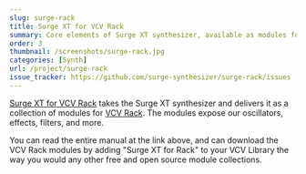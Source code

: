 ```yaml
---
slug: surge-rack
title: Surge XT for VCV Rack
summary: Core elements of Surge XT synthesizer, available as modules for VCV Rack.
order: 3
thumbnail: /screenshots/surge-rack.jpg
categories: [Synth]
url: /project/surge-rack
issue_tracker: https://github.com/surge-synthesizer/surge-rack/issues
---
```


[Surge XT for VCV Rack](https://surge-synthesizer.github.io/rack_xt_manual) takes the Surge XT synthesizer and delivers it as a collection
of modules for [VCV Rack](https://vcvrack.com). The modules expose our oscillators, effects, filters, and more.

You can read the entire manual at the link above, and can download the VCV Rack modules by adding "Surge XT for Rack" to your VCV Library the way
you would any other free and open source module collections.
